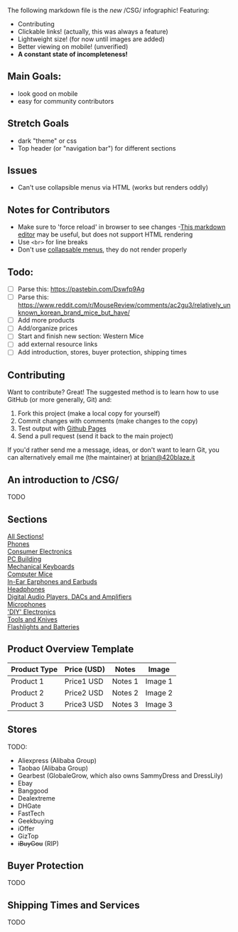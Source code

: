 The following markdown file is the *new* /CSG/ infographic! Featuring:
 - Contributing
 - Clickable links! (actually, this was always a feature)
 - Lightweight size! (for now until images are added)
 - Better viewing on mobile! (unverified)
 - **A constant state of incompleteness!**

## Main Goals:
 - look good on mobile
 - easy for community contributors

## Stretch Goals
 - dark "theme" or css 
 - Top header (or "navigation bar") for different sections

## Issues
 - Can't use collapsible menus via HTML (works but renders oddly)

## Notes for Contributors
 - Make sure to 'force reload' in browser to see changes
 -[This markdown editor](https://dillinger.io/) may be useful, but does not support HTML rendering
 - Use `<br>` for line breaks
 - Don't use [collapsable menus](https://gist.github.com/joyrexus/16041f2426450e73f5df9391f7f7ae5f#file-readme-md), they do not render properly

## Todo:
 - [ ] Parse this: https://pastebin.com/Dswfp9Ag 
 - [ ] Parse this: https://www.reddit.com/r/MouseReview/comments/ac2gu3/relatively_unknown_korean_brand_mice_but_have/
 - [ ] Add more products
 - [ ] Add/organize prices
 - [ ] Start and finish new section: Western Mice
 - [ ] add external resource links
 - [ ] Add introduction, stores, buyer protection, shipping times

## Contributing
Want to contribute? Great! The suggested method is to learn how to use GitHub (or more generally, Git) and:
 1. Fork this project (make a local copy for yourself)
 2. Commit changes with comments (make changes to the copy)
 3. Test output with [Github Pages](https://pages.github.com/)
 4. Send a pull request (send it back to the main project)

If you'd rather send me a message, ideas, or don't want to learn Git, you can alternatively email me (the maintainer) at brian@420blaze.it

## An introduction to /CSG/
TODO

## Sections
[All Sections!](all.md)<br>
[Phones](phones.md)<br>
[Consumer Electronics](celectronics.md)<br>
[PC Building](pcbuilding.md)<br>
[Mechanical Keyboards](keyboards.md)<br>
[Computer Mice](mice.md)<br>
[In-Ear Earphones and Earbuds](iems.md)<br>
[Headphones](headphones.md)<br>
[Digital Audio Players, DACs and Amplifiers](audiosources.md)<br>
[Microphones](microphones.md)<br>
['DIY' Electronics](electronics.md)<br>
[Tools and Knives](tools.md)<br>
[Flashlights and Batteries](flashlights.md)<br>


## Product Overview Template

| Product Type | Price (USD) | Notes | Image |
|-|-|-|-|
| Product 1 | Price1 USD | Notes 1 | Image 1 |
| Product 2 | Price2 USD | Notes 2 | Image 2 |
| Product 3 | Price3 USD | Notes 3 | Image 3 |

## Stores
TODO:
 - Aliexpress (Alibaba Group)
 - Taobao (Alibaba Group)
 - Gearbest (GlobaleGrow, which also owns SammyDress and DressLily)
 - Ebay
 - Banggood
 - Dealextreme
 - DHGate
 - FastTech
 - Geekbuying
 - iOffer
 - GizTop
 - ~~iBuyGou~~ (RIP)

## Buyer Protection
TODO

## Shipping Times and Services
TODO



